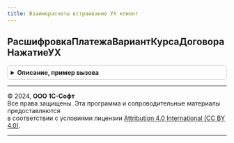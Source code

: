 ```yaml
---
title: Взаиморасчеты встраивание УХ клиент
---
```



## РасшифровкаПлатежаВариантКурсаДоговораНажатиеУХ
<details style="margin: 1em 0; padding: 0.5em; border: 1px solid #ccc; border-radius: 6px;">

<summary style="font-weight: bold; cursor: pointer;">Описание, пример вызова</summary>

```bsl

Процедура РасшифровкаПлатежаВариантКурсаДоговораНажатиеУХ(ТекущиеДанные, СтандартнаяОбработка, ЭтоОплата = Ложь) Экспорт
```

Пример вызова
```bsl
ВзаиморасчетыВстраиваниеУХКлиент.РасшифровкаПлатежаВариантКурсаДоговораНажатиеУХ(ТекущиеДанные, СтандартнаяОбработка, ЭтоОплата);
```
</details>

---

© 2024, **ООО 1С-Софт**  
Все права защищены. Эта программа и сопроводительные материалы предоставляются  
в соответствии с условиями лицензии [Attribution 4.0 International (CC BY 4.0)](https://creativecommons.org/licenses/by/4.0/legalcode).

---
